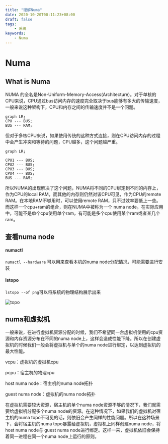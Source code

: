 ```yaml
---
title: "理解Numa"
date: 2020-10-20T00:11:23+08:00
draft: false
tags:
    - 系统
keywords:
    - Numa
---
```


# Numa



## What is Numa

NUMA 的全名是Non-Uniform-Memory-Access(Architecture)。对于单核的CPU来说，CPU通过bus访问内存的速度完全取决于bus能够有多大的传输速度，一般来说这种架构下，CPU和内存之间的传输速度并不是一个问题。

```mermaid
graph LR;
CPU --- BUS;
BUS --- RAM;

```

但对于多核CPU来说，如果使用传统的这种方式连接，则在CPU访问内存的过程中会产生冲突和等待的问题，CPU越多，这个问题越严重。

```mermaid
graph LR;

CPU1 --- BUS;
CPU2 --- BUS;
CPU3 --- BUS;
CPU4 --- BUS;
BUS --- RAM;
```

所以NUMA的出现解决了这个问题，NUMA将不同的CPU绑定到不同的内存上，作为CPU的local RAM，而其他的内存则仍然对该CPU可见，作为CPU的remote RAM。在本地RAM不够用时，可以使用remote RAM，只不过效率要低上一些。而这样一个cpu+ram的组合，则在NUMA中被称为一个 numa node。在实际应用中，可能不是单个cpu使用单个ram，有可能是多个cpu使用某个ram或者某几个ram。



## 查看numa node

#### numactl

`numactl --hardware` 可以用来查看本机的numa node分配情况，可能需要进行安装

#### lstopo

`lstopo --of png`可以将系统的物理结构展示出来

![topo](/Users/zhiqianguan/topo.png)



## numa和虚拟机

一般来说，在进行虚拟机资源分配的时候，我们不希望同一台虚拟机使用的cpu资源和内存资源分布在不同的numa node上，这样会造成性能下降。所以在创建虚拟机的时候我们一般会将虚拟机与单个的numa node进行绑定，以达到虚拟机的最大性能。

vcpu：虚拟机的虚拟机cpu

pcpu：宿主机的物理cpu

host numa node：宿主机的numa node拓扑

guest numa node：虚拟机的numa node拓扑



在虚拟机需要较大资源，宿主机的单个numa node资源不够的情况下，我们就需要给虚拟机分配多个numa node的资源。在这种情况下，如果我们的虚拟机对宿主机的numa topo不可见的话，则依旧会产生同样的性能问题。所以在这种场景下，会将宿主机的numa topo暴露给虚拟机，虚拟机上同样创建numa node，将host numa node与 guest numa node进行绑定。这样一来，虚拟机依旧会保持着同一进程在同一个numa node上运行的原则。





